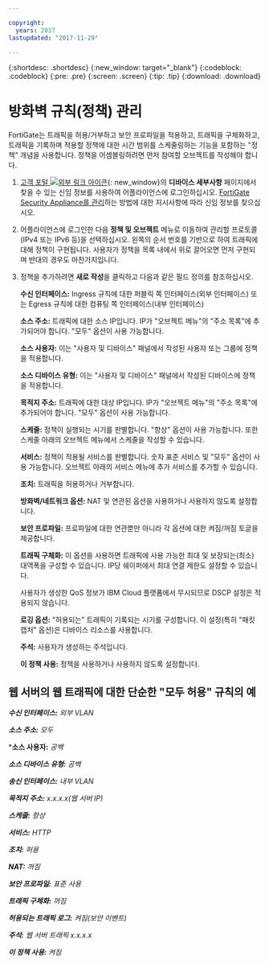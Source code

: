 ```yaml
---

copyright:
  years: 2017
lastupdated: "2017-11-29"

---
```


{:shortdesc: .shortdesc}
{:new_window: target="_blank"}
{:codeblock: .codeblock}
{:pre: .pre}
{:screen: .screen}
{:tip: .tip}
{:download: .download}

# 방화벽 규칙(정책) 관리

FortiGate는 트래픽을 허용/거부하고 보안 프로파일을 적용하고, 트래픽을 구체화하고, 트래픽을 기록하며 적용할 정책에 대한 시간 범위를 스케줄링하는 기능을 포함하는 "정책" 개념을 사용합니다. 정책을 어셈블링하려면 먼저 참여할 오브젝트를 작성해야 합니다. 

1. [고객 포털 ![외부 링크 아이콘](../../icons/launch-glyph.svg "외부 링크 아이콘")](https://control.softlayer.com/){: new_window}의 **디바이스 세부사항** 페이지에서 찾을 수 있는 신임 정보를 사용하여 어플라이언스에 로그인하십시오. [FortiGate Security Appliance를 관리](managing-fsa.html)하는 방법에 대한 지시사항에 따라 신임 정보를 찾으십시오.
2. 어플라이언스에 로그인한 다음 **정책 및 오브젝트** 메뉴로 이동하여 관리할 프로토콜(IPv4 또는 IPv6 등)을 선택하십시오. 왼쪽의 순서 번호를 기반으로 하여 트래픽에 대해 정책이 구현됩니다. 사용자가 정책을 목록 내에서 위로 끌어오면 먼저 구현되며 반대의 경우도 마찬가지입니다.
3. 정책을 추가하려면 **새로 작성**을 클릭하고 다음과 같은 필드 정의를 참조하십시오.

    **수신 인터페이스:** Ingress 규칙에 대한 퍼블릭 쪽 인터페이스(외부 인터페이스) 또는 Egress 규칙에 대한 컴퓨팅 쪽 인터페이스(내부 인터페이스)

    **소스 주소:** 트래픽에 대한 소스 IP입니다. IP가 "오브젝트 메뉴"의 "주소 목록"에 추가되어야 합니다. "모두" 옵션이 사용 가능합니다.

    **소스 사용자:** 이는 "사용자 및 디바이스" 패널에서 작성된 사용자 또는 그룹에 정책을 적용합니다.

    **소스 디바이스 유형:** 이는 "사용자 및 디바이스" 패널에서 작성된 디바이스에 정책을 적용합니다.

    **목적지 주소:** 트래픽에 대한 대상 IP입니다. IP가 "오브젝트 메뉴"의 "주소 목록"에 추가되어야 합니다. "모두" 옵션이 사용 가능합니다.

    **스케줄:** 정책이 실행되는 시기를 판별합니다. "항상" 옵션이 사용 가능합니다. 또한 스케줄 아래의 오브젝트 메뉴에서 스케줄을 작성할 수 있습니다.

    **서비스:** 정책이 적용될 서비스를 판별합니다. 숫자 표준 서비스 및 "모두" 옵션이 사용 가능합니다. 오브젝트 아래의 서비스 메뉴에 추가 서비스를 추가할 수 있습니다.

    **조치:** 트래픽을 허용하거나 거부합니다. 

    **방화벽/네트워크 옵션:** NAT 및 연관된 옵션을 사용하거나 사용하지 않도록 설정합니다.

    **보안 프로파일:** 프로파일에 대한 연관뿐만 아니라 각 옵션에 대한 켜짐/꺼짐 토글을 제공합니다.

    **트래픽 구체화:** 이 옵션을 사용하면 트래픽에 사용 가능한 최대 및 보장되는(최소) 대역폭을 구성할 수 있습니다. IP당 쉐이퍼에서 최대 연결 제한도 설정할 수 있습니다. 

    사용자가 생성한 QoS 정보가 IBM Cloud 플랫폼에서 무시되므로 DSCP 설정은 적용되지 않습니다.

    **로깅 옵션:** "허용되는" 트래픽이 기록되는 시기를 구성합니다. 이 설정(특히 "패킷 캡처" 옵션)은 디바이스 리소스를 사용합니다.

    **주석:** 사용자가 생성하는 주석입니다.

    **이 정책 사용:** 정책을 사용하거나 사용하지 않도록 설정합니다.

## 웹 서버의 웹 트래픽에 대한 단순한 "모두 허용" 규칙의 예

***수신 인터페이스:*** *외부 VLAN*

***소스 주소:*** *모두*

***소스 사용자:** *공백*

***소스 디바이스 유형:*** *공백*

***송신 인터페이스:*** *내부 VLAN*

***목적지 주소:*** *x.x.x.x(웹 서버 IP)*

***스케줄:*** *항상*

***서비스:*** *HTTP*

***조치:*** *허용*

***NAT:*** *꺼짐*

***보안 프로파일:*** *표준 사용*

***트래픽 구체화:*** *꺼짐*

***허용되는 트래픽 로그:*** *켜짐(보안 이벤트)*

***주석:*** *웹 서버 트래픽 x.x.x.x*

***이 정책 사용:*** *켜짐*
